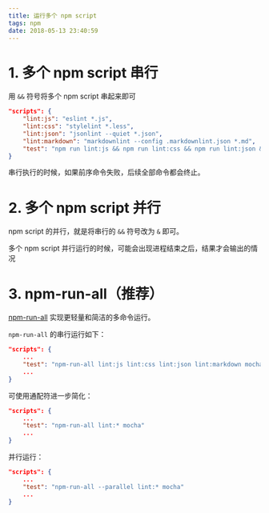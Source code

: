 ```yaml
---
title: 运行多个 npm script
tags: npm
date: 2018-05-13 23:40:59
---
```


# 1. 多个 npm script 串行

用 `&&` 符号将多个 npm script 串起来即可

```json
"scripts": {
    "lint:js": "eslint *.js",
    "lint:css": "stylelint *.less",
    "lint:json": "jsonlint --quiet *.json",
    "lint:markdown": "markdownlint --config .markdownlint.json *.md",
    "test": "npm run lint:js && npm run lint:css && npm run lint:json && npm run lint:markdown && mocha tests/"
}

```

串行执行的时候，如果前序命令失败，后续全部命令都会终止。

# 2. 多个 npm script 并行

npm script 的并行，就是将串行的 `&&` 符号改为 `&` 即可。

多个 npm script 并行运行的时候，可能会出现进程结束之后，结果才会输出的情况

# 3. npm-run-all（推荐）

[npm-run-all](https://github.com/mysticatea/npm-run-all) 实现更轻量和简洁的多命令运行。

`npm-run-all` 的串行运行如下：

```json
"scripts": {
    ...
    "test": "npm-run-all lint:js lint:css lint:json lint:markdown mocha"
    ...
}
```

可使用通配符进一步简化：

```json
"scripts": {
    ...
    "test": "npm-run-all lint:* mocha"
    ...
}
```

并行运行：

```json
"scripts": {
    ...
    "test": "npm-run-all --parallel lint:* mocha"
    ...
}
```